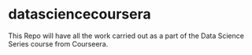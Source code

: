 # datasciencecoursera
This Repo will have all the work carried out as a part of the Data Science Series course from Courseera.
